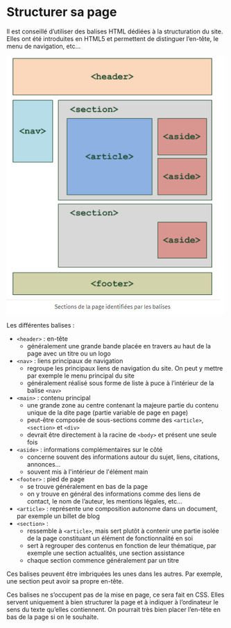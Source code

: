 # Structurer sa page

Il est conseillé d’utiliser des balises HTML dédiées à la structuration du site. Elles ont été introduites en HTML5 et permettent de distinguer l’en-tête, le menu de navigation, etc…

![Structure d'une page HTML](images/structurePage.png "les différentes sections d'une page HTML")

Les différentes balises :
- `<header>` : en-tête
  - généralement une grande bande placée en travers au haut de la page avec un titre ou un logo
- `<nav>` : liens principaux de navigation
  - regroupe les principaux liens de navigation du site. On peut y mettre par exemple le menu principal du site
  - généralement réalisé sous forme de liste à puce à l’intérieur de la balise `<nav>`
- `<main>` : contenu principal
  - une grande zone au centre contenant la majeure partie du contenu unique de la dite page (partie variable de page en page)
  - peut-être composée de sous-sections comme des `<article>`, `<section>` et `<div>`
  - devrait être directement à la racine de `<body>` et présent une seule fois
- `<aside>` : informations complémentaires sur le côté
  - concerne souvent des informations autour du sujet, liens, citations, annonces...
  - souvent mis à l'intérieur de l'élément main
- `<footer>` : pied de page
  - se trouve généralement en bas de la page
  - on y trouve en général des informations comme des liens de contact, le nom de l’auteur, les mentions légales, etc...
- `<article>` : représente une composition autonome dans un document, par exemple un billet de blog
- `<section>` :
  - ressemble à `<article>`, mais sert plutôt à contenir une partie isolée de la page constituant un élément de fonctionnalité en soi
  - sert à regrouper des contenus en fonction de leur thématique, par exemple une section actualités, une section assistance
  - chaque section commence généralement par un titre

Ces balises peuvent être imbriquées les unes dans les autres. Par exemple, une section peut avoir sa propre en-tête.

Ces balises ne s’occupent pas de la mise en page, ce sera fait en CSS. Elles servent uniquement à bien structurer la page et à indiquer à l’ordinateur le sens du texte qu’elles contiennent. On pourrait très bien placer l’en-tête en bas de la page si on le souhaite.
